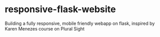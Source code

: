 # responsive-flask-website
Building a fully responsive, mobile friendly webapp on flask, inspired by Karen Menezes course on Plural Sight

